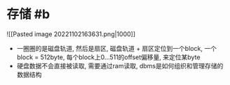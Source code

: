 # 存储 #b 

![[Pasted image 20221102163631.png|1000]]

- 一圈圈的是磁盘轨道, 然后是扇区, 磁盘轨道 + 扇区定位到一个block, 一个block = 512byte, 每个block上0...511的offset偏移量, 来定位某byte
- 硬盘数据不会直接被读取, 需要通过ram读取, dbms是如何组织和管理存储的数据结构